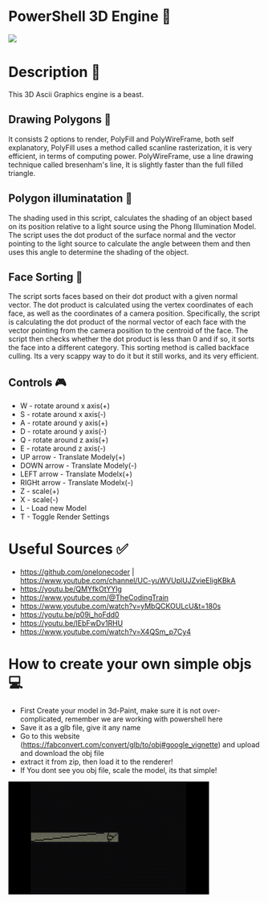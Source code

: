 # PowerShell 3D Engine 💎
![](https://img.shields.io/badge/3D_ENGINE-_Made_By_Jh1sc-blue?style=for-the-badge)


# Description 📶
This 3D Ascii Graphics engine is a beast. 

## Drawing Polygons 🔺
It consists 2 options to render, PolyFill and PolyWireFrame, both self explanatory, PolyFill uses a method called scanline rasterization, it is very efficient, in terms of computing power. PolyWireFrame, use a line drawing technique called bresenham's line, It is slightly faster than the full filled triangle.

## Polygon illuminatation 🔦
The shading used in this script, calculates the shading of an object based on its position relative to a light source using the Phong Illumination Model. The script uses the dot product of the surface normal and the vector pointing to the light source to calculate the angle between them and then uses this angle to determine the shading of the object.

## Face Sorting 🔰
The script sorts faces based on their dot product with a given normal vector. The dot product is calculated using the vertex coordinates of each face, as well as the coordinates of a camera position. Specifically, the script is calculating the dot product of the normal vector of each face with the vector pointing from the camera position to the centroid of the face. The script then checks whether the dot product is less than 0 and if so, it sorts the face into a different category. This sorting method is called backface culling. Its a very scappy way to do it but it still works, and its very efficient.

## Controls 🎮
-    W - rotate around x axis(+)
-    S - rotate around x axis(-)
-    A - rotate around y axis(+)
-    D - rotate around y axis(-)
-    Q - rotate around z axis(+)
-    E - rotate around z axis(-)
-    UP arrow - Translate Modely(+)
-    DOWN arrow - Translate Modely(-)
-    LEFT arrow - Translate Modelx(+)
-    RIGHt arrow - Translate Modelx(-)
-    Z - scale(+)
-    X  - scale(-)
-    L - Load new Model
-    T - Toggle Render Settings



# Useful Sources ✅
- https://github.com/onelonecoder | https://www.youtube.com/channel/UC-yuWVUplUJZvieEligKBkA
- https://youtu.be/QMYfkOtYYlg
- https://www.youtube.com/@TheCodingTrain
- https://www.youtube.com/watch?v=yMbQCKOULcU&t=180s
- https://youtu.be/p09i_hoFdd0
- https://youtu.be/IEbFwDv1RHU
- https://www.youtube.com/watch?v=X4QSm_p7Cy4


# How to create your own simple objs 💻
- First Create your model in 3d-Paint, make sure it is not over-complicated, remember we are working with powershell here
- Save it as a glb file, give it any name
- Go to this website (https://fabconvert.com/convert/glb/to/obj#google_vignette) and upload and download the obj file
- extract it from zip, then load it to the renderer!
- If You dont see you obj file, scale the model, its that simple!

![G](https://github.com/jh1sc/PowerShell-3D-Engine/blob/main/Updated%20Engines/Exmpl/Demonstration1.gif "Why U Lookin")
